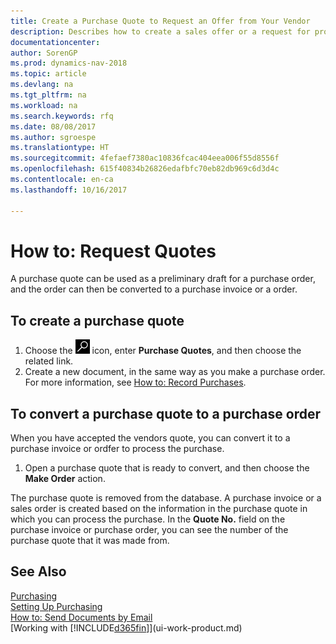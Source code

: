 ```yaml
---
title: Create a Purchase Quote to Request an Offer from Your Vendor
description: Describes how to create a sales offer or a request for proposal (RFQ) document to record your offer to a customer to sell products under certain terms.
documentationcenter: 
author: SorenGP
ms.prod: dynamics-nav-2018
ms.topic: article
ms.devlang: na
ms.tgt_pltfrm: na
ms.workload: na
ms.search.keywords: rfq
ms.date: 08/08/2017
ms.author: sgroespe
ms.translationtype: HT
ms.sourcegitcommit: 4fefaef7380ac10836fcac404eea006f55d8556f
ms.openlocfilehash: 615f40834b26826edafbfc70eb82db969c6d3d4c
ms.contentlocale: en-ca
ms.lasthandoff: 10/16/2017

---
```

# <a name="how-to-request-quotes"></a>How to: Request Quotes
A purchase quote can be used as a preliminary draft for a purchase order, and the order can then be converted to a purchase invoice or a order.


## <a name="to-create-a-purchase-quote"></a>To create a purchase quote
1. Choose the ![Search for Page or Report](media/ui-search/search_small.png "Search for Page or Report icon") icon, enter **Purchase Quotes**, and then choose the related link.
2. Create a new document, in the same way as you make a purchase order. For more information, see [How to: Record Purchases](purchasing-how-record-purchases.md).

## <a name="to-convert-a-purchase-quote-to-a-purchase-order"></a>To convert a purchase quote to a purchase order
When you have accepted the vendors quote, you can convert it to a purchase invoice or ordfer to process the purchase.

1. Open a purchase quote that is ready to convert, and then choose the **Make Order** action.

The purchase quote is removed from the database. A purchase invoice or a sales order is created based on the information in the purchase quote in which you can process the purchase. In the **Quote No.** field on the purchase invoice or purchase order, you can see the number of the purchase quote that it was made from.

## <a name="see-also"></a>See Also
[Purchasing](purchasing-manage-purchasing.md)  
[Setting Up Purchasing](purchasing-setup-purchasing.md)  
[How to: Send Documents by Email](ui-how-send-documents-email.md)  
[Working with [!INCLUDE[d365fin](includes/d365fin_md.md)]](ui-work-product.md)

